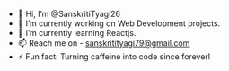 - 👋 Hi, I’m @SanskritiTyagi26
- 🔭 I’m currently working on Web Development projects.
- 🌱 I’m currently learning Reactjs.
- 📫 Reach me on - sanskritityagi79@gmail.com
- ⚡ Fun fact: Turning caffeine into code since forever!


<!---
SanskritiTyagi26/SanskritiTyagi26 is a ✨ special ✨ repository because its `README.md` (this file) appears on your GitHub profile.
You can click the Preview link to take a look at your changes.
--->
